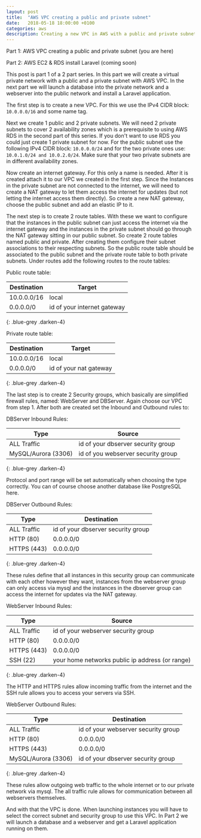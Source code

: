 ```yaml
---
layout: post
title:  "AWS VPC creating a public and private subnet"
date:   2018-05-18 18:00:00 +0100
categories: aws
description: Creating a new VPC in AWS with a public and private subnet, a NAT gateway, routing and security group rules.
---
```


Part 1: AWS VPC creating a public and private subnet (you are here)

Part 2: AWS EC2 & RDS install Laravel (coming soon)

This post is part 1 of a 2 part series. In this part we will create a virtual private network with a public and a private subnet with AWS VPC. In the next part we will launch a database into the private network and a webserver into the public network and install a Laravel application.

The first step is to create a new VPC. For this we use the IPv4 CIDR block: `10.0.0.0/16` and some name tag.

Next we create 1 public and 2 private subnets. We will need 2 private subnets to cover 2 availability zones which is a prerequisite to using AWS RDS in the second part of this series. If you don't want to use RDS you could just create 1 private subnet for now. For the public subnet use the following IPv4 CIDR block: `10.0.0.0/24` and for the two private ones use: `10.0.1.0/24 and 10.0.2.0/24`. Make sure that your two private subnets are in different availability zones.

Now create an internet gateway. For this only a name is needed. After it is created attach it to our VPC we created in the first step. Since the Instances in the private subnet are not connected to the internet, we will need to create a NAT gateway to let them access the internet for updates (but not letting the internet access them directly). So create a new NAT gateway, choose the public subnet and add an elastic IP to it.

The next step is to create 2 route tables. With these we want to configure that the instances in the public subnet can just access the internet via the internet gateway and the instances in the private subnet should go through the NAT gateway sitting in our public subnet. So create 2 route tables named public and private. After creating them configure their subnet associations to their respecting subnets. So the public route table should be associated to the public subnet and the private route table to both private subnets. Under routes add the following routes to the route tables:

Public route table:

| Destination | Target |
| --- | --- |
| 10.0.0.0/16 | local |
| 0.0.0.0/0 | id of your internet gateway |
{: .blue-grey .darken-4}

Private route table:

| Destination | Target |
| --- | --- |
| 10.0.0.0/16 | local |
| 0.0.0.0/0 | id of your nat gateway |
{: .blue-grey .darken-4}

The last step is to create 2 Security groups, which basically are simplified firewall rules, named: WebServer and DBServer. Again choose our VPC from step 1. After both are created set the Inbound and Outbound rules to:

DBServer Inbound Rules:

| Type | Source |
| --- | --- |
| ALL Traffic | id of your dbserver security group |
| MySQL/Aurora (3306) | id of you webserver security group |
{: .blue-grey .darken-4}

Protocol and port range will be set automatically when choosing the type correctly. You can of course choose another database like PostgreSQL here.

DBServer Outbound Rules:

| Type | Destination |
| --- | --- |
| ALL Traffic | id of your dbserver security group |
| HTTP (80) | 0.0.0.0/0 |
| HTTPS (443) | 0.0.0.0/0 |
{: .blue-grey .darken-4}

These rules define that all instances in this security group can communicate with each other however they want, instances from the webserver group can only access via mysql and the instances in the dbserver group can access the internet for updates via the NAT gateway.

WebServer Inbound Rules:

| Type | Source |
| --- | --- |
| ALL Traffic | id of your webserver security group |
| HTTP (80) | 0.0.0.0/0 |
| HTTPS (443) | 0.0.0.0/0 |
| SSH (22) | your home networks public ip address (or range) |
{: .blue-grey .darken-4}

The HTTP and HTTPS rules allow incoming traffic from the internet and the SSH rule allows you to access your servers via SSH.

WebServer Outbound Rules:

| Type | Destination |
| --- | --- |
| ALL Traffic | id of your webserver security group |
| HTTP (80) | 0.0.0.0/0 |
| HTTPS (443) | 0.0.0.0/0 |
| MySQL/Aurora (3306) | id of your dbserver security group |
{: .blue-grey .darken-4}

These rules allow outgoing web traffic to the whole internet or to our private network via mysql. The all traffic rule allows for communication between all webservers themselves.

And with that the VPC is done. When launching instances you will have to select the correct subnet and security group to use this VPC. In Part 2 we will launch a database and a webserver and get a Laravel application running on them.
